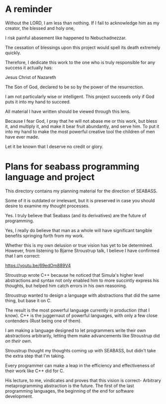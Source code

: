 
# A reminder

Without the LORD, I am less than nothing. If I fail to acknowledge him as my creator, the blessed and holy one,

I risk painful abasement like happened to Nebuchadnezzar.

The cessation of blessings upon this project would spell its death extremely quickly.

Therefore, I dedicate this work to the one who is truly responsible for any success it actually has:

Jesus Christ of Nazareth

The Son of God, declared to be so by the power of the resurrection.

I am not particularly wise or intelligent. This project succeeds only if God puts it into my hand to succeed.

All material I have written should be viewed through this lens.

Because I fear God, I pray that he will not abase me or this work, but bless it, and multiply it,
and make it bear fruit abundantly, and serve him. To put it into my hand to make the most powerful
creative tool the children of men have ever made.

Let it be known that I deserve no credit or glory.

# Plans for seabass programming language and project

This directory contains my planning material for the direction of SEABASS.

Some of it is outdated or irrelevant, but it is preserved in case you should desire
to examine my thought processes.

Yes. I truly believe that Seabass (and its derivatives) are the future of programming.

Yes, I really do believe that man as a whole will have significant tangible benefits
springing forth from my work.

Whether this is my own delusion or true vision has yet to be determined. However, from
listening to Bjarne Stroustrup talk, I believe I have confirmed that I am correct:

https://youtu.be/69edOm889V4

Stroustrup wrote C++ because he noticed that Simula's higher level abstractions and syntax
not only enabled him to more succintly express his thoughts, but helped him catch errors in
his own reasoning.

Stroustrup wanted to design a language with abstractions that did the same thing, but base it
on C.

The result is the most powerful language currently in production (that I know). C++ is the
juggernaut of powerful languages, with only a few close contenders (Rust being one of them).

I am making a language designed to let programmers write their own abstractions arbitrarily, letting
them make advancements like Stroustrup did *on their own*.

Stroustrup thought my thoughts coming up with SEABASS, but didn't take the extra step that I'm taking.

Every programmer can make a leap in the efficiency and effectiveness of their work like C++ did for C.

His lecture, to me, vindicates and proves that this vision is correct- Arbitrary metaprogramming abstraction
is the future. The first of the last programming languages, the beginning of the end for software development.
